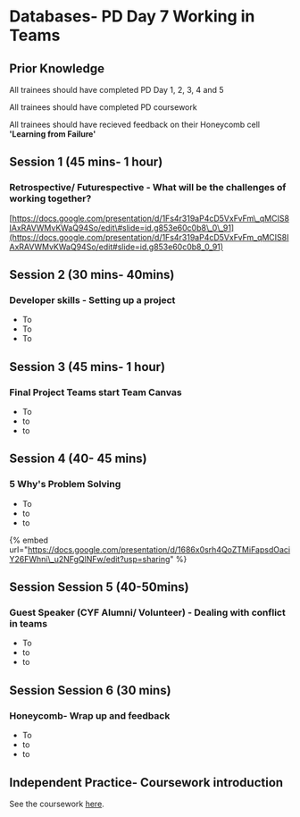 # Databases- PD Day 7 Working in Teams

## Prior Knowledge  

All trainees should have completed PD Day 1, 2, 3, 4 and 5

All trainees should have completed PD coursework 

All trainees should have recieved feedback on their Honeycomb cell **'Learning from Failure'** 

## Session 1 \(45 mins- 1 hour\)

### Retrospective/ Futurespective - What will be the challenges of working together?

[https://docs.google.com/presentation/d/1Fs4r319aP4cD5VxFvFm\_qMCIS8IAxRAVWMvKWaQ94So/edit\#slide=id.g853e60c0b8\_0\_91](https://docs.google.com/presentation/d/1Fs4r319aP4cD5VxFvFm_qMCIS8IAxRAVWMvKWaQ94So/edit#slide=id.g853e60c0b8_0_91)

## Session 2 \(30 mins- 40mins\)

### Developer skills - Setting up a project

* To
* To
* To



## Session 3 \(45 mins- 1 hour\)

### Final Project Teams start Team Canvas

* To
* to
* to



## Session 4 \(40- 45 mins\)

### 5 Why's Problem Solving

* To
* to
* to

{% embed url="https://docs.google.com/presentation/d/1686x0srh4QoZTMiFapsdOaciY26FWhni\_u2NFgQlNFw/edit?usp=sharing" %}



## Session Session 5 \(40-50mins\) 

### Guest Speaker \(CYF Alumni/ Volunteer\) - Dealing with conflict in teams

* To
* to
* to





## Session Session 6 \(30 mins\) 

### Honeycomb- Wrap up and feedback

* To
* to
* to

## Independent Practice- Coursework introduction ‌ <a id="independent-practice-coursework-introduction"></a>

See the coursework [here](https://personaldevelopment.codeyourfuture.io/sessions/js2-pd-day-4/coursework).



